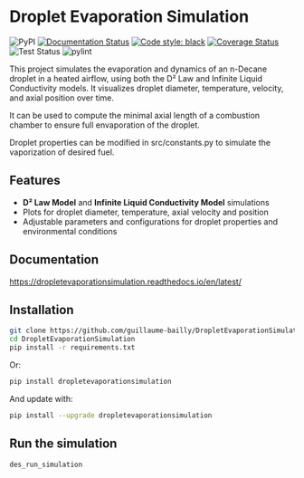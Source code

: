 # Droplet Evaporation Simulation

![PyPI](https://img.shields.io/pypi/v/dropletevaporationsimulation)
[![Documentation Status](https://readthedocs.org/projects/dropletevaporationsimulation/badge/?version=latest)](https://dropletevaporationsimulation.readthedocs.io/en/latest/)
[![Code style: black](https://img.shields.io/badge/code%20style-black-000000.svg)](https://github.com/psf/black)
[![Coverage Status](https://coveralls.io/repos/github/guillaume-bailly/DropletEvaporationSimulation/badge.svg?branch=main)](https://coveralls.io/github/guillaume-bailly/DropletEvaporationSimulation?branch=main)
![Test Status](https://github.com/guillaume-bailly/DropletEvaporationSimulation/actions/workflows/tests.yml/badge.svg)
![pylint](https://img.shields.io/badge/pylint-7.33%2F10-ccff66)





This project simulates the evaporation and dynamics of an n-Decane droplet in a heated airflow, using both the D² Law and Infinite Liquid Conductivity models. It visualizes droplet diameter, temperature, velocity, and axial position over time. 

It can be used to compute the minimal axial length of a combustion chamber to ensure full envaporation of the droplet.

Droplet properties can be modified in src/constants.py to simulate the vaporization of desired fuel.

## Features

- **D² Law Model** and **Infinite Liquid Conductivity Model** simulations
- Plots for droplet diameter, temperature, axial velocity and position
- Adjustable parameters and configurations for droplet properties and environmental conditions

## Documentation

https://dropletevaporationsimulation.readthedocs.io/en/latest/

## Installation

```bash
git clone https://github.com/guillaume-bailly/DropletEvaporationSimulation.git
cd DropletEvaporationSimulation
pip install -r requirements.txt
```
Or:

```bash
pip install dropletevaporationsimulation
```

And update with:

```bash
pip install --upgrade dropletevaporationsimulation
```

## Run the simulation
```bash
des_run_simulation
```
